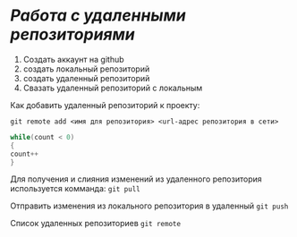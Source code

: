 # ***Работа с удаленными репозиториями***

1. Создать аккаунт на github
2. создать локальный репозиторий
3. создать удаленный репозиторий
4. Свазать удаленный репозиторий с локальным

Как добавить удаленный репозиторий к проекту:
```
git remote add <имя для репозитория> <url-адрес репозитория в сети>
```

```C#
while(count < 0)
{
count++
}
```

Для получения и слияния изменений из удаленного репозитория используется комманда: `git pull`

Отправить изменения из локального репозитория в удаленный `git push`

Список удаленных репозиториев `git remote`